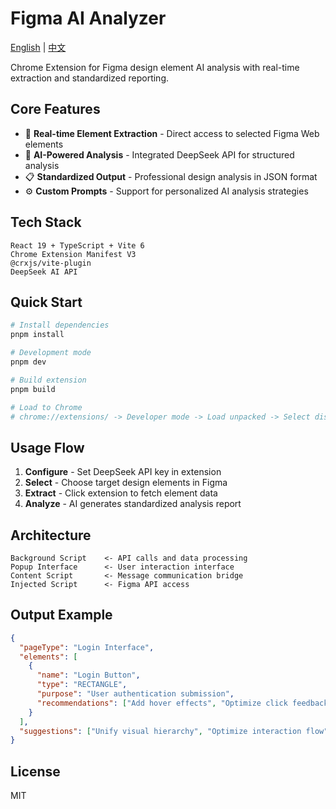 # Figma AI Analyzer

[English](README.md) | [中文](README_CN.md)

Chrome Extension for Figma design element AI analysis with real-time extraction and standardized reporting.

## Core Features

- 🎯 **Real-time Element Extraction** - Direct access to selected Figma Web elements
- 🤖 **AI-Powered Analysis** - Integrated DeepSeek API for structured analysis
- 📋 **Standardized Output** - Professional design analysis in JSON format
- ⚙️ **Custom Prompts** - Support for personalized AI analysis strategies

## Tech Stack

```
React 19 + TypeScript + Vite 6
Chrome Extension Manifest V3
@crxjs/vite-plugin
DeepSeek AI API
```

## Quick Start

```bash
# Install dependencies
pnpm install

# Development mode
pnpm dev

# Build extension
pnpm build

# Load to Chrome
# chrome://extensions/ -> Developer mode -> Load unpacked -> Select dist directory
```

## Usage Flow

1. **Configure** - Set DeepSeek API key in extension
2. **Select** - Choose target design elements in Figma
3. **Extract** - Click extension to fetch element data
4. **Analyze** - AI generates standardized analysis report

## Architecture

```
Background Script    <- API calls and data processing
Popup Interface      <- User interaction interface  
Content Script       <- Message communication bridge
Injected Script      <- Figma API access
```

## Output Example

```json
{
  "pageType": "Login Interface",
  "elements": [
    {
      "name": "Login Button",
      "type": "RECTANGLE", 
      "purpose": "User authentication submission",
      "recommendations": ["Add hover effects", "Optimize click feedback"]
    }
  ],
  "suggestions": ["Unify visual hierarchy", "Optimize interaction flow"]
}
```

## License

MIT

